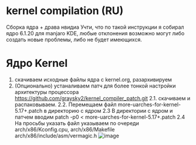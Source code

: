 # kernel compilation (RU)
Сборка ядра + драва нвидиа
Учти, что по такой инструкции я собирал ядро 6.1.20 для manjaro KDE, 
любые отклонения возможно могут либо создать новые проблемы, либо не будет имеющихся.
# Ядро Kernel

1. скачиваем исходные файлы ядра с kernel.org, разархивируем 
2. (Опционально) устаналиваем патч для более тонкой настройки архитектуры процессора
https://github.com/graysky2/kernel_compiler_patch.git
2.1. скачиваем и распаковываем. 
2.2. Перемещаем файл more-uarches-for-kernel-5.17+.patch в директорию с ядром
2.3 В директории с ядром и патчем вводим patch -p0 <  more-uarches-for-kernel-5.17+.patch
2.4 На просьбы указать файл указываем по очереди arch/x86/Kconfig.cpu, arch/x86/Makefile arch/x86/include/asm/vermagic.h
![image](https://user-images.githubusercontent.com/40124505/226690545-247cfa64-9a53-401f-b943-89301c24eb0c.png)


